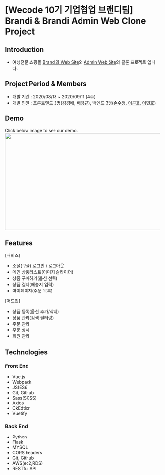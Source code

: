 # [Wecode 10기 기업협업 브랜디팀] <br /> Brandi & Brandi Admin Web Clone Project

## Introduction

- 여성전문 쇼핑몰 [Brandi의 Web Site](https://www.brandi.co.kr/)와 [Admin Web Site](http://admin.brandi.co.kr/)의 클론 프로젝트 입니다.

## Project Period & Members

- 개발 기간 : 2020/08/18 ~ 2020/09/11 (4주)
- 개발 인원 : 프론트엔드 2명([김경배](https://github.com/rudqo14), [배정규](https://github.com/junggyoo)), 백엔드 3명([손수정](https://github.com/soojung601), [이곤호](https://github.com/sincerity10), [이민호](https://github.com/minho-lee0716))

## Demo
Click below image to see our demo.
<img width="560" height="315" src="https://user-images.githubusercontent.com/54165939/93243737-9a70f980-f7c3-11ea-8459-632acd1aa9ea.PNG" frameborder="0" allow="accelerometer; autoplay; clipboard-write; encrypted-media; gyroscope; picture-in-picture" allowfullscreen />

## Features

[서비스]
- 소셜(구글) 로그인 / 로그아웃
- 메인 상품리스트(이미지 슬라이더)
- 상품 구매하기(옵션 선택)
- 상품 결제(배송지 입력)
- 마이페이지(주문 목록)

[어드민]
- 상품 등록(옵션 추가/삭제)
- 상품 관리(검색 필터링)
- 주문 관리
- 주문 상세
- 회원 관리

## Technologies

### Front End

- Vue.js
- Webpack
- JS(ES6)
- Git, Github
- Sass(SCSS)
- Axios
- CkEdtior
- Vuetify

### Back End

- Python
- Flask
- MYSQL
- CORS headers
- Git, Github
- AWS(ec2,RDS)
- RESTful API
